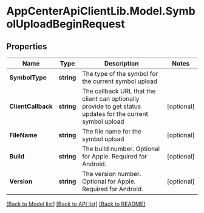 # AppCenterApiClientLib.Model.SymbolUploadBeginRequest
## Properties

Name | Type | Description | Notes
------------ | ------------- | ------------- | -------------
**SymbolType** | **string** | The type of the symbol for the current symbol upload | 
**ClientCallback** | **string** | The callback URL that the client can optionally provide to get status updates for the current symbol upload | [optional] 
**FileName** | **string** | The file name for the symbol upload | [optional] 
**Build** | **string** | The build number. Optional for Apple. Required for Android. | [optional] 
**Version** | **string** | The version number. Optional for Apple. Required for Android. | [optional] 

[[Back to Model list]](../README.md#documentation-for-models) [[Back to API list]](../README.md#documentation-for-api-endpoints) [[Back to README]](../README.md)

